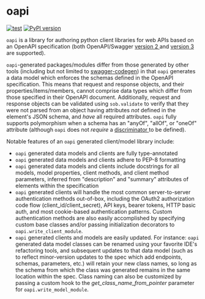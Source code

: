 # oapi

[![test](https://github.com/enorganic/oapi/actions/workflows/test.yml/badge.svg?branch=main)](https://github.com/enorganic/oapi/actions/workflows/test.yml)
[![PyPI version](https://badge.fury.io/py/oapi.svg?icon=si%3Apython)](https://badge.fury.io/py/oapi)

`oapi` is a library for authoring python client libraries for web APIs
based on an OpenAPI specification (both
OpenAPI/Swagger [version 2
](https://github.com/OAI/OpenAPI-Specification/blob/main/versions/2.0.md)
and [version 3
](https://github.com/OAI/OpenAPI-Specification/blob/main/versions/3.1.1.md)
are supported).

`oapi`-generated packages/modules differ from those generated by other tools
(including but not limited to
[swagger-codegen](https://github.com/swagger-api/swagger-codegen)) in that
`oapi` generates a data model which enforces the schemas defined
in the OpenAPI specification. This means that request and response objects,
and their properties/items/members, cannot comprise data types which differ
from those specified in their OpenAPI document. Additionally, request and
response objects can be validated using `sob.validate` to verify that they
were not parsed from an object having attributes *not* defined in the
element's JSON schema, and *have* all required attributes. `oapi`
fully supports polymorphism when a schema has an "anyOf", "allOf", or
"oneOf" attribute (although `oapi` does not *require* a [discriminator
](https://github.com/OAI/OpenAPI-Specification/blob/main/versions/3.1.1.md#discriminator-object)
to be defined).

Notable features of an `oapi` generated client/model library include:

- `oapi` generated data models and clients are fully type-annotated
- `oapi` generated data models and clients adhere to PEP-8 formatting
- `oapi` generated data models and clients include docstrings for all models,
  model properties, client methods, and client method parameters, inferred
  from "description" and "summary" attributes of elements within the
  specification
- `oapi` generated clients will handle the most common server-to-server
  authentication methods out-of-box, including the OAuth2 authorization
  code flow (client_id/client_secret), API keys, bearer tokens, HTTP basic
  auth, and most cookie-based authentication patterns. Custom authentication
  methods are also easily accomplished by specifying custom base classes
  and/or passing initialization decorators to `oapi.write_client_module`.
- `oapi` generated clients and models are easily updated. For instance: `oapi`
  generated data model classes can be renamed using your favorite IDE's
  refactoring tools, and subsequent updates to that data model (such as
  to reflect minor-version updates to the spec which add endpoints, schemas,
  parameters, etc.) will retain your new class names, so long as the
  schema from which the class was generated remains in the same location
  within the spec. Class naming can also be customized by passing a custom
  hook to the *get_class_name_from_pointer* parameter for
  `oapi.write_model_module`.